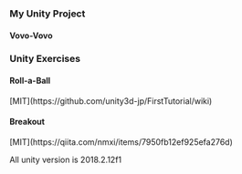 ### My Unity Project  
#### Vovo-Vovo  
####  
####  
####  
### Unity Exercises 
 
#### Roll-a-Ball 

<Reference>
[MIT](https://github.com/unity3d-jp/FirstTutorial/wiki) 

 
 
#### Breakout 

<Reference> 
[MIT](https://qiita.com/nmxi/items/7950fb12ef925efa276d)  

All unity version is 2018.2.12f1  
 

